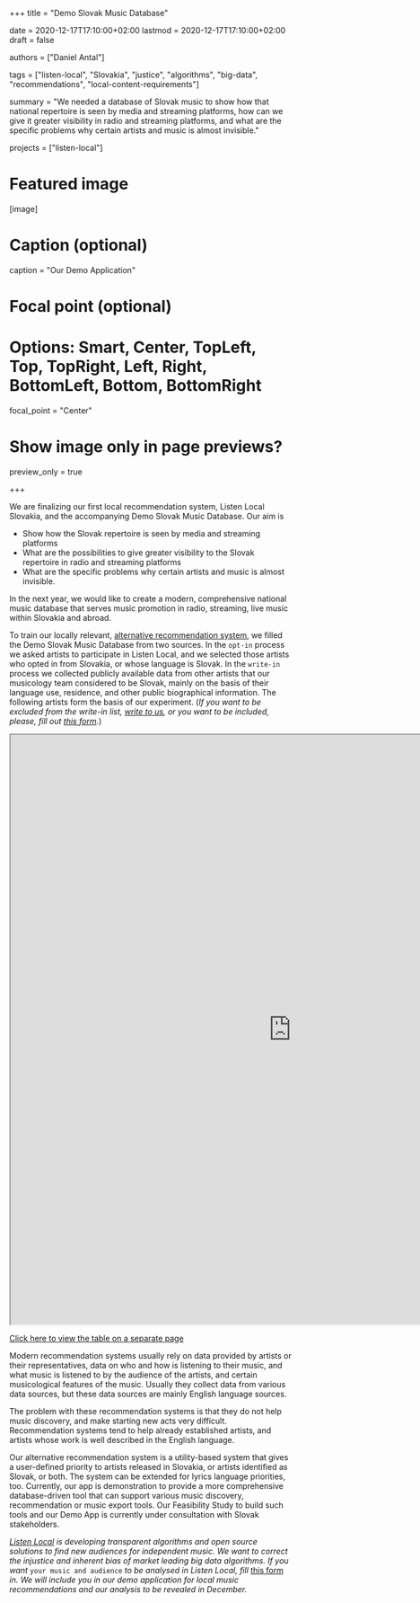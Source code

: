 +++
title = "Demo Slovak Music Database"

date = 2020-12-17T17:10:00+02:00
lastmod = 2020-12-17T17:10:00+02:00
draft = false

authors = ["Daniel Antal"]

tags = ["listen-local", "Slovakia", "justice", "algorithms", "big-data", 
"recommendations", "local-content-requirements"]

summary = "We needed a database of Slovak music to show how that national repertoire is seen by media and streaming platforms, how can we give it greater visibility in radio and streaming platforms, and what are the specific problems why certain artists and music is almost invisible."

projects = ["listen-local"]

# Featured image
[image]
  # Caption (optional)
  caption = "Our Demo Application"

  # Focal point (optional)
  # Options: Smart, Center, TopLeft, Top, TopRight, Left, Right, BottomLeft, Bottom, BottomRight
  focal_point = "Center"

  # Show image only in page previews?
  preview_only = true

+++

We are finalizing our first local recommendation system, Listen Local Slovakia, and the accompanying Demo Slovak Music Database. Our aim is 

- Show how the Slovak repertoire is seen by media and streaming platforms
- What are the possibilities to give greater visibility to the Slovak repertoire in radio and streaming platforms
- What are the specific problems why certain artists and music is almost invisible. 

In the next year, we would like to create a modern, comprehensive national music database that serves music promotion in radio, streaming, live music within Slovakia and abroad.

To train our locally relevant, [alternative recommendation system](/post/2020-12-15-alternative-recommendations/), we filled the Demo Slovak Music Database from two sources. In the `opt-in` process we asked artists to participate in Listen Local, and we selected those artists who opted in from Slovakia, or whose language is Slovak. In the `write-in` process we collected publicly available data from other artists that our musicology team considered to be Slovak, mainly on the basis of their language use, residence, and other public biographical information. The following artists form the basis of our experiment. (_If you want to be excluded from the write-in list, [write to us](https://dataandlyrics.com/#contact), or you want to be included, please, fill out [this form](https://www.surveymonkey.com/r/ll_collector_2020)._)

<iframe seamless ="" name="iframe" src="https://dataandlyrics.com/htmlwidgets/sk_artist_table.html" width="1000" height="1050" ></iframe>

[Click here to view the table on a separate page](/htmlwidgets/sk_artist_table.html)

Modern recommendation systems usually rely on data provided by artists or their representatives, data on who and how is listening to their music, and what music is listened to by the audience of the artists, and certain musicological features of the music.  Usually they collect data from various data sources, but these data sources are mainly English language sources. 

The problem with these recommendation systems is that they do not help music discovery, and make starting new acts very difficult. Recommendation systems tend to help already established artists, and artists whose work is well described in the English language.

Our alternative recommendation system is a utility-based system that gives a user-defined priority to artists released in Slovakia, or artists identified as Slovak, or both. The system can be extended for lyrics language priorities, too.
Currently, our app is demonstration to provide a more comprehensive database-driven tool that can support various music discovery, recommendation or music export tools. Our Feasibility Study to build such tools and our Demo App is currently under consultation with Slovak stakeholders.  

*[Listen Local](https://dataandlyrics.com/tag/listen-local/) is developing transparent algorithms and open source solutions to find new audiences for independent music. We want to correct the injustice and inherent bias of market leading big data algorithms. If you want* `your music and audience` *to be analysed in Listen Local, fill* [this form](https://www.surveymonkey.com/r/ll_collector_2020) *in. We will include you in our demo application for local music recommendations and our analysis to be revealed in December.*

